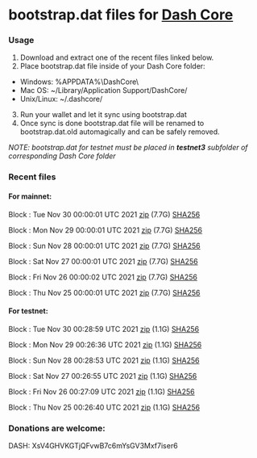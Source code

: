 # bootstrap.dat files for [Dash Core](https://github.com/dashpay/dash)

### Usage

1. Download and extract one of the recent files linked below.
2. Place bootstrap.dat file inside of your Dash Core folder:
 - Windows: %APPDATA%\DashCore\
 - Mac OS: ~/Library/Application Support/DashCore/
 - Unix/Linux: ~/.dashcore/
3. Run your wallet and let it sync using bootstrap.dat
4. Once sync is done bootstrap.dat file will be renamed to bootstrap.dat.old automagically and can be safely removed.

_NOTE: bootstrap.dat for testnet must be placed in **testnet3** subfolder of corresponding Dash Core folder_

### Recent files

#### For mainnet:

Block [](https://insight.dash.org/insight/block/): Tue Nov 30 00:00:01 UTC 2021 [zip](https://dash-bootstrap.ams3.digitaloceanspaces.com/mainnet/2021-11-30/bootstrap.dat.zip) (7.7G) [SHA256](https://dash-bootstrap.ams3.digitaloceanspaces.com/mainnet/2021-11-30/sha256.txt)

Block [](https://insight.dash.org/insight/block/): Mon Nov 29 00:00:01 UTC 2021 [zip](https://dash-bootstrap.ams3.digitaloceanspaces.com/mainnet/2021-11-29/bootstrap.dat.zip) (7.7G) [SHA256](https://dash-bootstrap.ams3.digitaloceanspaces.com/mainnet/2021-11-29/sha256.txt)

Block [](https://insight.dash.org/insight/block/): Sun Nov 28 00:00:01 UTC 2021 [zip](https://dash-bootstrap.ams3.digitaloceanspaces.com/mainnet/2021-11-28/bootstrap.dat.zip) (7.7G) [SHA256](https://dash-bootstrap.ams3.digitaloceanspaces.com/mainnet/2021-11-28/sha256.txt)

Block [](https://insight.dash.org/insight/block/): Sat Nov 27 00:00:01 UTC 2021 [zip](https://dash-bootstrap.ams3.digitaloceanspaces.com/mainnet/2021-11-27/bootstrap.dat.zip) (7.7G) [SHA256](https://dash-bootstrap.ams3.digitaloceanspaces.com/mainnet/2021-11-27/sha256.txt)

Block [](https://insight.dash.org/insight/block/): Fri Nov 26 00:00:02 UTC 2021 [zip](https://dash-bootstrap.ams3.digitaloceanspaces.com/mainnet/2021-11-26/bootstrap.dat.zip) (7.7G) [SHA256](https://dash-bootstrap.ams3.digitaloceanspaces.com/mainnet/2021-11-26/sha256.txt)

Block [](https://insight.dash.org/insight/block/): Thu Nov 25 00:00:01 UTC 2021 [zip](https://dash-bootstrap.ams3.digitaloceanspaces.com/mainnet/2021-11-25/bootstrap.dat.zip) (7.7G) [SHA256](https://dash-bootstrap.ams3.digitaloceanspaces.com/mainnet/2021-11-25/sha256.txt)


#### For testnet:

Block [](https://testnet-insight.dashevo.org/insight/block/): Tue Nov 30 00:28:59 UTC 2021 [zip](https://dash-bootstrap.ams3.digitaloceanspaces.com/testnet/2021-11-30/bootstrap.dat.zip) (1.1G) [SHA256](https://dash-bootstrap.ams3.digitaloceanspaces.com/testnet/2021-11-30/sha256.txt)

Block [](https://testnet-insight.dashevo.org/insight/block/): Mon Nov 29 00:26:36 UTC 2021 [zip](https://dash-bootstrap.ams3.digitaloceanspaces.com/testnet/2021-11-29/bootstrap.dat.zip) (1.1G) [SHA256](https://dash-bootstrap.ams3.digitaloceanspaces.com/testnet/2021-11-29/sha256.txt)

Block [](https://testnet-insight.dashevo.org/insight/block/): Sun Nov 28 00:28:53 UTC 2021 [zip](https://dash-bootstrap.ams3.digitaloceanspaces.com/testnet/2021-11-28/bootstrap.dat.zip) (1.1G) [SHA256](https://dash-bootstrap.ams3.digitaloceanspaces.com/testnet/2021-11-28/sha256.txt)

Block [](https://testnet-insight.dashevo.org/insight/block/): Sat Nov 27 00:26:55 UTC 2021 [zip](https://dash-bootstrap.ams3.digitaloceanspaces.com/testnet/2021-11-27/bootstrap.dat.zip) (1.1G) [SHA256](https://dash-bootstrap.ams3.digitaloceanspaces.com/testnet/2021-11-27/sha256.txt)

Block [](https://testnet-insight.dashevo.org/insight/block/): Fri Nov 26 00:27:09 UTC 2021 [zip](https://dash-bootstrap.ams3.digitaloceanspaces.com/testnet/2021-11-26/bootstrap.dat.zip) (1.1G) [SHA256](https://dash-bootstrap.ams3.digitaloceanspaces.com/testnet/2021-11-26/sha256.txt)

Block [](https://testnet-insight.dashevo.org/insight/block/): Thu Nov 25 00:26:40 UTC 2021 [zip](https://dash-bootstrap.ams3.digitaloceanspaces.com/testnet/2021-11-25/bootstrap.dat.zip) (1.1G) [SHA256](https://dash-bootstrap.ams3.digitaloceanspaces.com/testnet/2021-11-25/sha256.txt)


### Donations are welcome:

DASH: XsV4GHVKGTjQFvwB7c6mYsGV3Mxf7iser6
